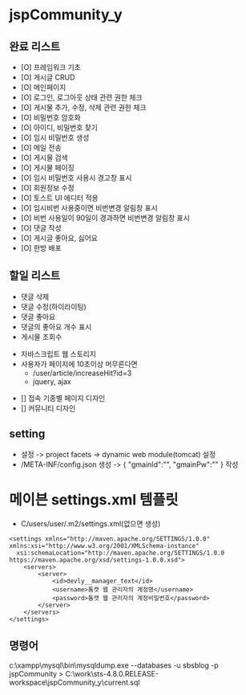 ﻿# jspCommunity_y

## 완료 리스트
- [O] 프레임워크 기초
- [O] 게시글 CRUD
- [O] 메인페이지
- [O] 로그인, 로그아웃 상태 관련 권한 체크
- [O] 게시물 추가, 수정, 삭제 관련 권한 체크
- [O] 비밀번호 암호화
- [O] 아이디, 비밀번호 찾기
- [O] 임시 비밀번호 생성
- [O] 메일 전송
- [O] 게시물 검색
- [O] 게시물 페이징
- [O] 임시 비밀번호 사용시 경고창 표시
- [O] 회원정보 수정
- [O] 토스트 UI 에디터 적용
- [O] 임시비번 사용중이면 비번변경 알림창 표시
- [O] 비번 사용일이 90일이 경과하면 비번변경 알림창 표시
- [O] 댓글 작성
- [O] 게시글 좋아요, 싫어요
- [O] 한방 배포

## 할일 리스트
- 댓글 삭제
- 댓글 수정(하이라이팅)
- 댓글 좋아요
- 댓글의 좋아요 개수 표시
- 게시물 조회수
 * 자바스크립트 웹 스토리지
 * 사용자가 페이지에 10초이상 머무른다면
   * /user/article/increaseHit?id=3
   * jquery, ajax

- [] 접속 기종별 페이지 디자인
- [] 커뮤니티 디자인

## setting
- 설정 -> project facets -> dynamic web module(tomcat) 설정
- /META-INF/config.json 생성 -> { "gmainId":"", "gmainPw":"" } 작성

# 메이븐 settings.xml 템플릿
- C/users/user/.m2/settings.xml(없으면 생성)
```
<settings xmlns="http://maven.apache.org/SETTINGS/1.0.0" xmlns:xsi="http://www.w3.org/2001/XMLSchema-instance"
  xsi:schemaLocation="http://maven.apache.org/SETTINGS/1.0.0 https://maven.apache.org/xsd/settings-1.0.0.xsd">
    <servers>
        <server>
            <id>devly__manager_text</id>
            <username>톰캣 웹 관리자의 계정명</username>
            <password>톰캣 웹 관리자의 계정비밀번호</password>
        </server>
    </servers>
</settings>
```

## 명령어
c:\xampp\mysql\bin\mysqldump.exe --databases -u sbsblog -p jspCommunity > C:\work\sts-4.8.0.RELEASE-workspace\jspCommunity_y\current.sql